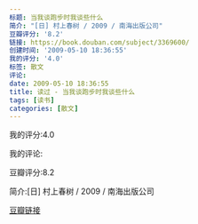 ```yaml
---
标题: 当我谈跑步时我谈些什么
简介: "[日] 村上春树 / 2009 / 南海出版公司"
豆瓣评分: '8.2'
链接: https://book.douban.com/subject/3369600/
创建时间: '2009-05-10 18:36:55'
我的评分: '4.0'
标签: 散文
评论:
date: 2009-05-10 18:36:55
title: 读过 - 当我谈跑步时我谈些什么
tags: [读书]
categories: [散文]
---
```


我的评分:4.0

我的评论:

豆瓣评分:8.2

简介:[日] 村上春树 / 2009 / 南海出版公司

[豆瓣链接](https://book.douban.com/subject/3369600/)

